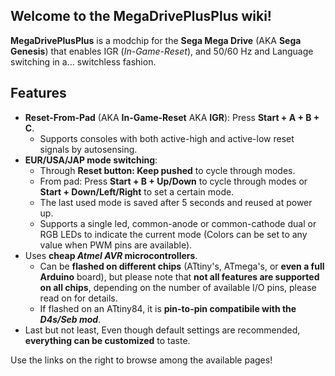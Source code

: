 ## Welcome to the MegaDrivePlusPlus wiki!

**MegaDrivePlusPlus** is a modchip for the **Sega Mega Drive** (AKA **Sega Genesis**) that enables IGR (*In-Game-Reset*), and 50/60 Hz and Language switching in a... switchless fashion.

## Features
- **Reset-From-Pad** (AKA **In-Game-Reset** AKA **IGR**): Press **Start + A + B + C**.
  - Supports consoles with both active-high and active-low reset signals by
autosensing.
- **EUR/USA/JAP mode switching**:
  - Through **Reset button: Keep pushed** to cycle through modes.
  - From pad: Press **Start + B + Up/Down** to cycle through modes or **Start + Down/Left/Right** to set a certain mode.
  - The last used mode is saved after 5 seconds and reused at power up.
  - Supports a single led, common-anode or common-cathode dual or RGB LEDs to indicate the current mode (Colors can be set to any value when PWM pins are available).
- Uses **cheap *Atmel AVR* microcontrollers**.
  - Can be **flashed on different chips** (ATtiny's, ATmega's, or **even a full
Arduino** board), but please note that **not all features are supported on all chips**, depending on
the number of available I/O pins, please read on for details.
  - If flashed on an ATtiny84, it is **pin-to-pin compatibile with the _D4s/Seb mod_**.
- Last but not least, Even though default settings are recommended, **everything can be customized** to taste.


Use the links on the right to browse among the available pages!
